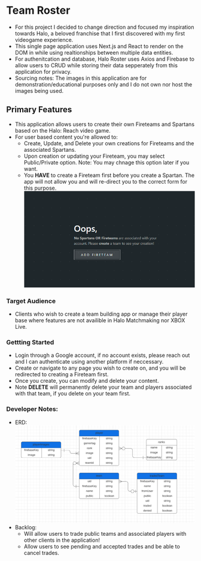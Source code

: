 # Team Roster
* For this project I decided to change direction and focused my inspiration towards Halo, a beloved franchise that I first discovered with my first videogame experience.
* This single page application uses Next.js and React to render on the DOM in while using realtionships between multiple data entities.
* For authenitcation and database, Halo Roster uses Axios and Firebase to allow users to CRUD while storing their data sepperately from this application for privacy.
* Sourcing notes: The images in this application are for demonstration/educational purposes only and I do not own nor host the images being used.
## Primary Features
* This application allows users to create their own Fireteams and Spartans based on the Halo: Reach video game. 
* For user based content you're allowed to:
  * Create, Update, and Delete your own creations for Fireteams and the associated Spartans.
  * Upon creation or updating your Fireteam, you may select Public/Private option. Note: You may chnage this option later if you want.
  * You **HAVE** to create a Fireteam first before you create a Spartan. The app will not allow you and will re-direct you to the correct form for this purpose.
  ![No Teams](/public/No%20teams.png)
### Target Audience
* Clients who wish to create a team building app or manage their player base where features are not availible in Halo Matchmaking nor XBOX Live.
### Gettting Started
* Login through a Google account, if no account exists, please reach out and I can authenticate using another platform if neccessary.
* Create or navigate to any page you wish to create on, and you will be redirected to creating a Fireteam first.
* Once you create, you can modify and delete your content.
* Note **DELETE** will permanently delete your team and players associated with that team, if you delete on your team first.

### Developer Notes:
* ERD: ![ERD](/public/erd.png)
* Backlog: 
  * Will allow users to trade public teams and associated players with other clients in the application!
  * Allow users to see pending and accepted trades and be able to cancel trades.
